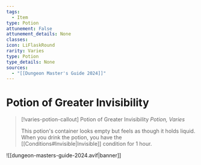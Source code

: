 ```yaml
---
tags:
  - Item
type: Potion
attunement: False
attunement_details: None
classes:
icon: LiFlaskRound
rarity: Varies
type: Potion
type_details: None
sources: 
  - "[[Dungeon Master's Guide 2024]]"
---
```

# Potion of Greater Invisibility
>[!varies-potion-callout] Potion of Greater Invisibility
>_Potion, Varies_
>
>This potion's container looks empty but feels as though it holds liquid. When you drink the potion, you have the [[Conditions#Invisible\|Invisible]] condition for 1 hour.
>


![[dungeon-masters-guide-2024.avif|banner]]